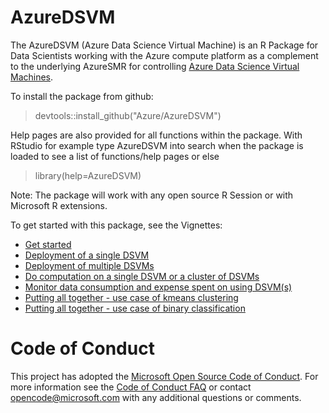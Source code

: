 # AzureDSVM

The AzureDSVM (Azure Data Science Virtual Machine) is an R Package for Data Scientists
working with the Azure compute platform as a complement to the
underlying AzureSMR for controlling [Azure Data Science Virtual Machines](https://docs.microsoft.com/en-us/azure/machine-learning/machine-learning-data-science-provision-vm).

To install the package from github:

  > devtools::install_github("Azure/AzureDSVM")

Help pages are also provided for all functions within the
package. With RStudio for example type AzureDSVM into search when the
package is loaded to see a list of functions/help pages or else

  > library(help=AzureDSVM)

Note: The package will work with any open source R Session or with
Microsoft R extensions.

To get started with this package, see the Vignettes:

* [Get started](https://github.com/Azure/AzureDSVM/blob/master/vignettes/00Introduction.Rmd)
* [Deployment of a single DSVM](https://github.com/Azure/AzureDSVM/blob/master/vignettes/10Deploy.Rmd)
* [Deployment of multiple DSVMs](https://github.com/Azure/AzureDSVM/blob/master/vignettes/20Multi.Rmd)
* [Do computation on a single DSVM or a cluster of DSVMs](https://github.com/Azure/AzureDSVM/blob/master/vignettes/30Compute.Rmd)
* [Monitor data consumption and expense spent on using DSVM(s)](https://github.com/Azure/AzureDSVM/blob/master/vignettes/40Cost.Rmd)
* [Putting all together - use case of kmeans clustering](https://github.com/Azure/AzureDSVM/blob/master/vignettes/60Kmeans.Rmd)
* [Putting all together - use case of binary classification](https://github.com/Azure/AzureDSVM/blob/master/vignettes/80ModelSelect.Rmd)

# Code of Conduct

This project has adopted the [Microsoft Open Source Code of
Conduct](https://opensource.microsoft.com/codeofconduct/).
For more information see the [Code of Conduct
FAQ](https://opensource.microsoft.com/codeofconduct/faq/) or
contact [opencode@microsoft.com](mailto:opencode@microsoft.com)
with any additional questions or comments.
